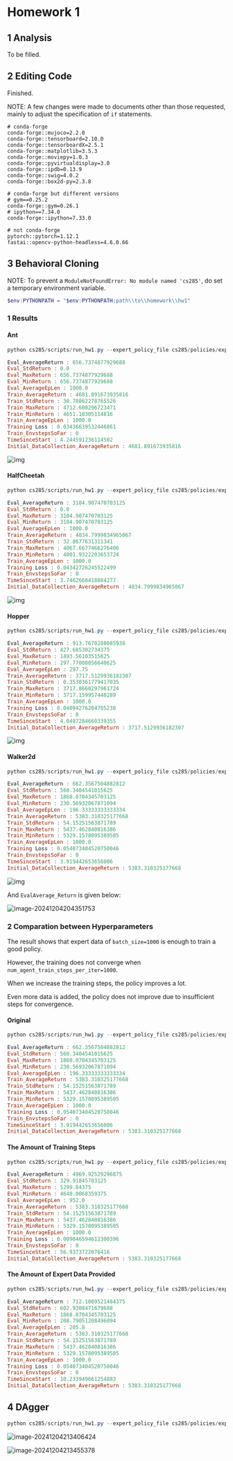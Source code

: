 # Homework 1

## 1 Analysis 

To be filled\. 

## 2 Editing Code 

Finished.

NOTE: A few changes were made to documents other than those requested, mainly to adjust the specification of `if` statements.   

```
# conda-forge 
conda-forge::mujoco=2.2.0 
conda-forge::tensorboard=2.10.0
conda-forge::tensorboardX=2.5.1
conda-forge::matplotlib=3.5.3 
conda-forge::moviepy=1.0.3
conda-forge::pyvirtualdisplay=3.0
conda-forge::ipdb=0.13.9
conda-forge::swig=4.0.2
conda-forge::box2d-py=2.3.8

# conda-forge but different versions  
# gym==0.25.2
conda-forge::gym=0.26.1	
# ipython==7.34.0 
conda-forge::ipython=7.33.0	

# not conda-forge 
pytorch::pytorch=1.12.1  
fastai::opencv-python-headless=4.6.0.66  
```

## 3 Behavioral Cloning

NOTE: To prevent a `ModuleNotFoundError: No module named 'cs285'`, do set a temporary environment variable\. 

```powershell
$env:PYTHONPATH = "$env:PYTHONPATH;path\\to\\homework\\hw1" 
```

### 1 Results

#### Ant

```powershell
python cs285/scripts/run_hw1.py --expert_policy_file cs285/policies/experts/Ant.pkl --env_name Ant-v4 --exp_name bc_ant --n_iter 1 --expert_data cs285/expert_data/expert_data_Ant-v4.pkl --video_log_freq -1 
```

```powershell
Eval_AverageReturn : 656.7374877929688
Eval_StdReturn : 0.0
Eval_MaxReturn : 656.7374877929688
Eval_MinReturn : 656.7374877929688
Eval_AverageEpLen : 1000.0
Train_AverageReturn : 4681.891673935816
Train_StdReturn : 30.70862278765526
Train_MaxReturn : 4712.600296723471
Train_MinReturn : 4651.18305114816
Train_AverageEpLen : 1000.0
Training Loss : 0.03436639532446861
Train_EnvstepsSoFar : 0
TimeSinceStart : 4.244591236114502
Initial_DataCollection_AverageReturn : 4681.891673935816 
```

![img](./assets/individualImagets=1733281534.gif)

#### HalfCheetah

```powershell
python cs285/scripts/run_hw1.py --expert_policy_file cs285/policies/experts/HalfCheetah.pkl --env_name HalfCheetah-v4 --exp_name bc_HalfCheetah --n_iter 1 --expert_data cs285/expert_data/expert_data_HalfCheetah-v4.pkl --video_log_freq -1  
```

```powershell
Eval_AverageReturn : 3104.907470703125
Eval_StdReturn : 0.0
Eval_MaxReturn : 3104.907470703125
Eval_MinReturn : 3104.907470703125
Eval_AverageEpLen : 1000.0
Train_AverageReturn : 4034.7999834965067
Train_StdReturn : 32.8677631311341
Train_MaxReturn : 4067.6677466276406
Train_MinReturn : 4001.9322203653724
Train_AverageEpLen : 1000.0
Training Loss : 0.04342726245522499
Train_EnvstepsSoFar : 0
TimeSinceStart : 3.7462668418884277
Initial_DataCollection_AverageReturn : 4034.7999834965067 
```

![img](./assets/individualImagets=1733281924.gif)

#### Hopper

```powershell
python cs285/scripts/run_hw1.py --expert_policy_file cs285/policies/experts/Hopper.pkl --env_name Hopper-v4 --exp_name bc_Hopper --n_iter 1 --expert_data cs285/expert_data/expert_data_Hopper-v4.pkl --video_log_freq -1
```

```powershell
Eval_AverageReturn : 913.7670288085938
Eval_StdReturn : 427.685302734375
Eval_MaxReturn : 1493.56103515625
Eval_MinReturn : 297.77008056640625
Eval_AverageEpLen : 297.75
Train_AverageReturn : 3717.5129936182307
Train_StdReturn : 0.3530361779417035
Train_MaxReturn : 3717.8660297961724
Train_MinReturn : 3717.159957440289
Train_AverageEpLen : 1000.0
Training Loss : 0.04094276204705238
Train_EnvstepsSoFar : 0
TimeSinceStart : 4.0487284660339355
Initial_DataCollection_AverageReturn : 3717.5129936182307
```

![img](./assets/individualImagets=1733281978.gif)

#### Walker2d 

```powershell
python cs285/scripts/run_hw1.py --expert_policy_file cs285/policies/experts/Walker2d.pkl --env_name Walker2d-v4 --exp_name bc_Walker2d --n_iter 1 --expert_data cs285/expert_data/expert_data_Walker2d-v4.pkl --video_log_freq -1
```

```powershell
Eval_AverageReturn : 662.3567504882812
Eval_StdReturn : 560.3404541015625
Eval_MaxReturn : 1868.0704345703125
Eval_MinReturn : 230.56932067871094
Eval_AverageEpLen : 196.33333333333334
Train_AverageReturn : 5383.310325177668
Train_StdReturn : 54.15251563871789
Train_MaxReturn : 5437.462840816386
Train_MinReturn : 5329.1578095389505
Train_AverageEpLen : 1000.0
Training Loss : 0.054073404520750046
Train_EnvstepsSoFar : 0
TimeSinceStart : 3.919442653656006
Initial_DataCollection_AverageReturn : 5383.310325177668
```

![img](./assets/individualImagets=1733282059.gif)

And `EvalAverage_Return` is given below:                          

![image-20241204204351753](./assets/image-20241204204351753.png)

### 2 Comparation between Hyperparameters

The result shows that expert data of `batch_size=1000` is enough to train a good policy.  

However, the training does not converge when `num_agent_train_steps_per_iter=1000`.

When we increase the training steps, the policy improves a lot.

Even more data is added, the policy does not improve due to insufficient steps for convergence. 

#### Original  

```powershell
python cs285/scripts/run_hw1.py --expert_policy_file cs285/policies/experts/Walker2d.pkl --env_name Walker2d-v4 --exp_name bc_Walker2d --n_iter 1 --expert_data cs285/expert_data/expert_data_Walker2d-v4.pkl --video_log_freq -1 
```

```powershell
Eval_AverageReturn : 662.3567504882812
Eval_StdReturn : 560.3404541015625
Eval_MaxReturn : 1868.0704345703125
Eval_MinReturn : 230.56932067871094
Eval_AverageEpLen : 196.33333333333334
Train_AverageReturn : 5383.310325177668
Train_StdReturn : 54.15251563871789
Train_MaxReturn : 5437.462840816386
Train_MinReturn : 5329.1578095389505
Train_AverageEpLen : 1000.0
Training Loss : 0.054073404520750046
Train_EnvstepsSoFar : 0
TimeSinceStart : 3.919442653656006
Initial_DataCollection_AverageReturn : 5383.310325177668 
```

#### The Amount of Training Steps

```powershell
python cs285/scripts/run_hw1.py --expert_policy_file cs285/policies/experts/Walker2d.pkl --env_name Walker2d-v4 --exp_name bc_Walker2d --n_iter 1 --expert_data cs285/expert_data/expert_data_Walker2d-v4.pkl --num_agent_train_steps_per_iter 5000 
```

```powershell
Eval_AverageReturn : 4969.92529296875
Eval_StdReturn : 329.91845703125
Eval_MaxReturn : 5299.84375
Eval_MinReturn : 4640.0068359375
Eval_AverageEpLen : 952.0
Train_AverageReturn : 5383.310325177668
Train_StdReturn : 54.15251563871789
Train_MaxReturn : 5437.462840816386
Train_MinReturn : 5329.1578095389505
Train_AverageEpLen : 1000.0
Training Loss : 0.009046594612300396
Train_EnvstepsSoFar : 0
TimeSinceStart : 56.9373722076416
Initial_DataCollection_AverageReturn : 5383.310325177668
```

#### The Amount of Expert Data Provided 

```powershell
python cs285/scripts/run_hw1.py --expert_policy_file cs285/policies/experts/Walker2d.pkl --env_name Walker2d-v4 --exp_name bc_Walker2d --n_iter 1 --expert_data cs285/expert_data/expert_data_Walker2d-v4.pkl --batch 10000 
```

```powershell
Eval_AverageReturn : 712.1009521484375
Eval_StdReturn : 602.9308471679688
Eval_MaxReturn : 1868.0704345703125
Eval_MinReturn : 208.79051208496094
Eval_AverageEpLen : 205.8
Train_AverageReturn : 5383.310325177668
Train_StdReturn : 54.15251563871789
Train_MaxReturn : 5437.462840816386
Train_MinReturn : 5329.1578095389505
Train_AverageEpLen : 1000.0
Training Loss : 0.054073404520750046
Train_EnvstepsSoFar : 0
TimeSinceStart : 10.233949661254883
Initial_DataCollection_AverageReturn : 5383.310325177668 
```

## 4 DAgger

```powershell
python cs285/scripts/run_hw1.py --expert_policy_file cs285/policies/experts/Ant.pkl --env_name Ant-v4 --exp_name dagger_ant --n_iter 10 --do_dagger --expert_data cs285/expert_data/expert_data_Ant-v4.pkl --video_log_freq -1
```

![image-20241204213406424](./assets/image-20241204213406424.png)

![image-20241204213455378](./assets/image-20241204213455378.png)
